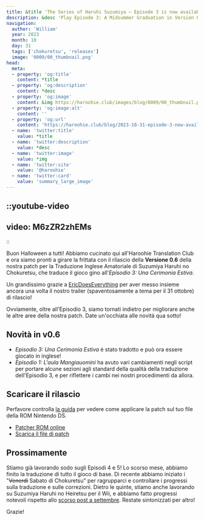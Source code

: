 ```yaml
---
title: &title 'The Series of Haruhi Suzumiya – Episode 3 is now available!'
description: &desc 'Play Episode 3: A Midsummer Graduation in Version 0.6 of Suzumiya Haruhi no Chokuretsu''s English Patch, available now!'
navigation:
  author: 'William'
  year: 2023
  month: 10
  day: 31
  tags: ['chokuretsu', 'releases']
  image: '0009/00_thumbnail.png'
head:
  meta:
  - property: 'og:title'
    content: *title
  - property: 'og:description'
    content: *desc
  - property: 'og:image'
    content: &img https://haroohie.club/images/blog/0009/00_thumbnail.png
  - property: 'og:image:alt'
    content: ''
  - property: 'og:url'
    content: 'https://haroohie.club/blog/2023-10-31-episode-3-now-available'
  - name: 'twitter:title'
    value: *title
  - name: 'twitter:description'
    value: *desc
  - name: 'twitter:image'
    value: *img
  - name: 'twitter:site'
    value: '@haroohie'
  - name: 'twitter:card'
    value: 'summary_large_image'
---
```


::youtube-video
----
video: M6zZR2zhEMs
----
::

Buon Halloween a tutti! Abbiamo cucinato qui all'Haroohie Translation Club e ora siamo pronti a girare la frittata con il rilascio della **Versione 0.6** della nostra patch per la Traduzione Inglese Amatoriale di Suzumiya Haruhi no Chokuretsu, che traduce il gioco gino all'*Episodio 3: Una Cerimonia Estiva*.

Un grandissimo grazie a [EricDoesEverything](https://www.youtube.com/@EricDoesEverythingSeries) per aver messo insieme ancora una volta il nostro trailer (spaventosamente a tema per il 31 ottobre) di rilascio!

Ovviamente, oltre all'Episodio 3, siamo tornati indietro per migliorare anche le altre aree della nostra patch. Date un'occhiata alle novità qua sotto!

## Novità in v0.6
* *Episodio 3: Una Cerimonia Estiva* è stato tradotto e può ora essere giocato in inglese!
* *Episodio 1: L'aula Mangiauomini* ha avuto vari cambiamenti negli script per portare alcune sezioni agli standard della qualità della traduzione dell'Episodio 3, e per riflettere i cambi nei nostri procedimenti da allora.


## Scaricare il rilascio
Perfavore controlla [la guida](/it/chokuretsu/guide) per vedere come applicare la patch sul tuo file della ROM Nintendo DS.

* [Patcher ROM online](/chokuretsu/patch)
* [Scarica il file di patch](https://github.com/haroohie-club/ChokuretsuTranslationRelease/releases/latest)

## Prossimamente
Stiamo già lavorando sodo sugli Episodi 4 e 5! Lo scorso mese, abbiamo finito la traduzione di tutto il gioco di base. Di recente abbiamo iniziato i "~~Venerdì~~ Sabato di Chokuretsu" per ragrupparci e controllare i progressi sulla traduzione e sulle correzioni. Dietro le quinte, stiamo anche lavorando su Suzumiya Haruhi no Heiretsu per il Wii, e abbiamo fatto progressi notevoli rispetto allo [scorso post a settembre](/it/blog/2023-09-11-september-2023-progress-update). Restate sintonizzati per altro!

Grazie!